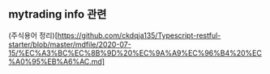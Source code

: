 ## mytrading info 관련

(주식용어 정리)[https://github.com/ckdqja135/Typescript-restful-starter/blob/master/mdfile/2020-07-15/%EC%A3%BC%EC%8B%9D%20%EC%9A%A9%EC%96%B4%20%EC%A0%95%EB%A6%AC.md]
